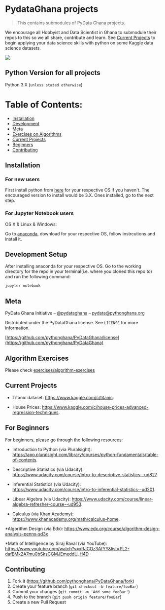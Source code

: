 # PydataGhana projects
> This contains submodules of PyData Ghana projects.

<!-- [![NPM Version][npm-image]][npm-url]
[![Build Status][travis-image]][travis-url]
[![Downloads Stats][npm-downloads]][npm-url] -->

We encourage all Hobbyist and Data Scientist in Ghana to submodule their repos to this so we all share, contribute and learn.
See [Current Projects](#current-projects) to begin applying your data science skills with python on some Kaggle data science datasets.

![](header.png)

## Python Version for all projects

Python 3.X (``unless stated otherwise``)

# Table of Contents:

* [Installation](#installation)
* [Development](#development-setup)
* [Meta](#meta)
* [Exercises on Algorithms](#algorithm-exercises)
* [Current Projects](#current-projects)
* [Beginners](#for-beginners)
* [Contributing](#contributing)

## Installation

### For new users
First install python from [here](https://www.python.org/downloads/) for your respective OS if you haven't. The encouraged version to install would be 3.X. Ones installed, go to the next step.

### For Jupyter Notebook users
OS X & Linux & Windows:

Go to [anaconda](https://www.anaconda.com/download/), download for your respective OS, follow instrcutions and install it.

## Development Setup

After installing anaconda for your respective OS. Go to the working directory for the repo in your terminal(i.e. where you cloned this repo to) and run the following command:

```sh
jupyter notebook
```


## Meta

PyData Ghana Initiative – [@pydataghana](https://twitter.com/pydataghana) – pydata@pythonghana.org

Distributed under the PyDataGhana license. See ``LICENSE`` for more information.

[https://github.com/pythonghana/PyDataGhana/license](https://github.com/pythonghana/PyDataGhana)

## Algorithm Exercises

Please check [exercises/algorithm-exercises](https://github.com/pythonghana/PyDataGhana/tree/master/exercises/algorithm-exercises)

## Current Projects

* Titanic dataset: https://www.kaggle.com/c/titanic.

* House Prices: https://www.kaggle.com/c/house-prices-advanced-regression-techniques.

## For Beginners

For beginners, please go through the following resources:

* Introduction to Python (via Pluralsight): https://app.pluralsight.com/library/courses/python-fundamentals/table-of-contents.

* Descriptive Statistics (via Udacity): https://www.udacity.com/course/intro-to-descriptive-statistics--ud827.

* Inferential Statistics (via Udacity): https://www.udacity.com/course/intro-to-inferential-statistics--ud201.

* Libear Algebra (via Udacity): https://www.udacity.com/course/linear-algebra-refresher-course--ud953.

* Calculus (via Khan Academy): https://www.khanacademy.org/math/calculus-home.

*Algorithm Design (via Edx): https://www.edx.org/course/algorithm-design-analysis-pennx-sd3x

*Math of Intelligence by Siraj Raval (via YouTube): https://www.youtube.com/watch?v=xRJCOz3AfYY&list=PL2-dafEMk2A7mu0bSksCGMJEmeddU_H4D

## Contributing

1. Fork it (<https://github.com/pythonghana/PyDataGhana/fork>)
2. Create your feature branch (`git checkout -b feature/fooBar`)
3. Commit your changes (`git commit -m 'Add some fooBar'`)
4. Push to the branch (`git push origin feature/fooBar`)
5. Create a new Pull Request

<!-- Markdown link & img dfn's -->
<!-- [npm-image]: https://img.shields.io/npm/v/datadog-metrics.svg?style=flat-square
[npm-url]: https://npmjs.org/package/datadog-metrics
[npm-downloads]: https://img.shields.io/npm/dm/datadog-metrics.svg?style=flat-square
[travis-image]: https://img.shields.io/travis/dbader/node-datadog-metrics/master.svg? -->
